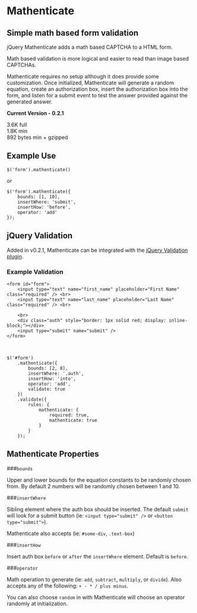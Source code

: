 # Mathenticate

## Simple math based form validation

jQuery Mathenticate adds a math based CAPTCHA to a HTML form. 

Math based validation is more logical and easier to read than image based CAPTCHAs.

Mathenticate requires no setup although it does provide some customization. Once initialized, Mathenticate will generate a random equation, create an authorization box, insert the authorization box into the form, and listen for a submit event to test the answer provided against the generated answer. 

**Current Version - 0.2.1**

3.6K full  
1.8K min  
892 bytes min + gzipped

## Example Use

	$('form').mathenticate()

or

	$('form').mathenticate({
	  	bounds: [1, 10],
	  	insertWhere: 'submit',
	  	insertHow: 'before',
		operator: 'add'
	});

## jQuery Validation

Added in v0.2.1, Mathenticate can be integrated with the [jQuery Validation plugin](http://bassistance.de/jquery-plugins/jquery-plugin-validation/).

### Example Validation

	<form id="form">
  		<input type="text" name="first_name" placeholder="First Name" class="required" /> <br>
  		<input type="text" name="last_name" placeholder="Last Name" class="required" /> <br>
  	
  		<br>
  		<div class="auth" style="border: 1px solid red; display: inline-block;"></div>
  		<input type="submit" name="submit" />
  	</form>
  	
&nbsp;

	$('#form')
		.mathenticate({
			bounds: [2, 8],
			insertWhere: '.auth',
			insertHow: 'into',
			operator: 'add',
			validate: true
		})
		.validate({
			rules: {
				mathenticate: {
		  			required: true,
		  			mathenticate: true
				}
			}
		});
	
## Mathenticate Properties

###`bounds`

Upper and lower bounds for the equation constants to be randomly chosen from. By default 2 numbers will be randomly chosen between 1 and 10.

###`insertWhere`

Sibling element where the auth box should be inserted. The default `submit` will look for a submit button (ie: `<input type="submit" />` or `<button type="submit">`).

Mathenticate also accepts (ie: `#some-div`, `.text-box`)

###`insertHow`

Insert auth box `before` or `after` the `insertWhere` element. Default is `before`.

###`operator`

Math operation to generate (ie: `add`, `subtract`, `multiply`, or `divide`). Also accepts any of the following: `+ - * / plus minus`.

You can also choose `random` in with Mathenticate will choose an operator randomly at initialization.